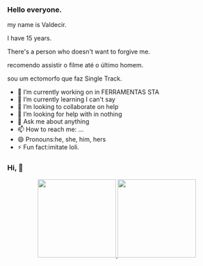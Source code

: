 ### Hello everyone.
my name is Valdecir.

I have 15 years.

There's a person who doesn't want to forgive me.

recomendo assistir o filme até o último homem.

sou um ectomorfo que faz Single Track. 
<!--
**loli da quebrada/loli da quebrada** is a ✨ _special_ ✨ repository because its `README.md` (this file) appears n your GitHub profile.
Here are some ideas to get you started:
-->
- 🔭 I’m currently working on in FERRAMENTAS STA
- 🌱 I’m currently learning I can't say
- 👯 I’m looking to collaborate on help
- 🤔 I’m looking for help with in nothing
- 💬 Ask me about anything
- 📫 How to reach me: ...
- 😄 Pronouns:he, she, him, hers
- ⚡ Fun fact:imitate loli.
### Hi,  👋

<div align="center">
  <a href="https://github.com/zpackR">
  <img height="180em" src="https://github-readme-stats.vercel.app/api?username=lolidaquebrada&show_icons=true&theme=cobalt&include_all_commits=true&count_private=true"/> 
<img height="180em" src="https://github-readme-stats.vercel.app/api/top-langs/?username=lolidaquebrada&layout=compact&langs_count=7&theme=cobalt"/>
</div>
